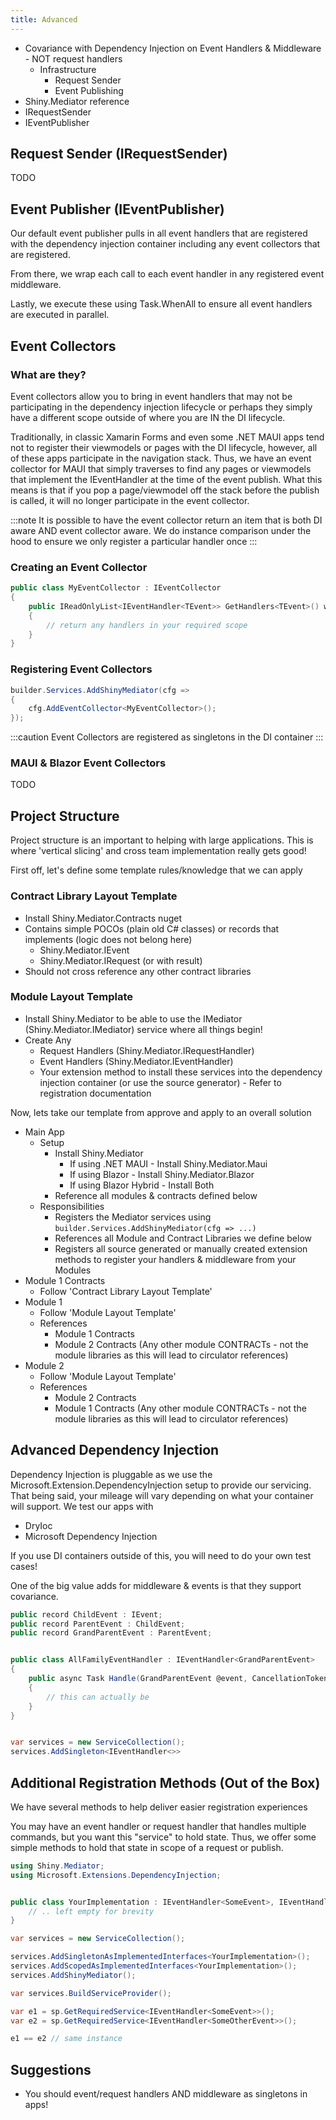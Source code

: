 ```yaml
---
title: Advanced
---
```


* Covariance with Dependency Injection on Event Handlers & Middleware - NOT request handlers
    * Infrastructure
        * Request Sender
        * Event Publishing
* Shiny.Mediator reference
* IRequestSender
* IEventPublisher

## Request Sender (IRequestSender)
TODO

## Event Publisher (IEventPublisher)

Our default event publisher pulls in all event handlers that are registered with the dependency injection container including any event collectors that are registered.

From there, we wrap each call to each event handler in any registered event middleware.  

Lastly, we execute these using Task.WhenAll to ensure all event handlers are executed in parallel. 

## Event Collectors

### What are they?
Event collectors allow you to bring in event handlers that may not be participating in the dependency injection lifecycle or perhaps they simply have a different scope outside of where you are IN the DI lifecycle.

Traditionally, in classic Xamarin Forms and even some .NET MAUI apps tend not to register their viewmodels or pages with the DI lifecycle, however, all of these apps participate in the navigation stack.  Thus, we have an 
event collector for MAUI that simply traverses to find any pages or viewmodels that implement the IEventHandler at the time of the event publish.  What this means is that if you pop a page/viewmodel off the stack
before the publish is called, it will no longer participate in the event collector.

:::note
It is possible to have the event collector return an item that is both DI aware AND event collector aware.  We do instance comparison under the hood to ensure we only register a particular handler once
:::


### Creating an Event Collector

```csharp
public class MyEventCollector : IEventCollector
{
    public IReadOnlyList<IEventHandler<TEvent>> GetHandlers<TEvent>() where TEvent : IEvent
    {
        // return any handlers in your required scope
    }
}
```

### Registering Event Collectors

```csharp
builder.Services.AddShinyMediator(cfg => 
{
    cfg.AddEventCollector<MyEventCollector>();
});
```

:::caution
Event Collectors are registered as singletons in the DI container
:::

### MAUI & Blazor Event Collectors
TODO
    
## Project Structure

Project structure is an important to helping with large applications.  This is where 'vertical slicing' and cross team implementation really gets good!

First off, let's define some template rules/knowledge that we can apply

### Contract Library Layout Template
* Install Shiny.Mediator.Contracts nuget
* Contains simple POCOs (plain old C# classes) or records that implements (logic does not belong here)
    * Shiny.Mediator.IEvent
    * Shiny.Mediator.IRequest (or with result)
* Should not cross reference any other contract libraries

### Module Layout Template
<ul class="list-inside list-disc">
<li>Install Shiny.Mediator to be able to use the IMediator (Shiny.Mediator.IMediator) service where all things begin!</li>
<li>Create Any
    <ul class="list-inside list-disc">
        <li>Request Handlers (Shiny.Mediator.IRequestHandler)</li>
        <li>Event Handlers (Shiny.Mediator.IEventHandler)</li>
        <li>Your extension method to install these services into the dependency injection container (or use the source generator) - Refer to registration documentation</li>
    </ul>
</li>
</ul>

Now, lets take our template from approve and apply to an overall solution


- Main App
    - Setup
        - Install Shiny.Mediator
            - If using .NET MAUI - Install Shiny.Mediator.Maui
            - If using Blazor - Install Shiny.Mediator.Blazor
            - If using Blazor Hybrid - Install Both
        - Reference all modules & contracts defined below
    - Responsibilities
        - Registers the Mediator services using `builder.Services.AddShinyMediator(cfg => ...)`
        - References all Module and Contract Libraries we define below
        - Registers all source generated or manually created extension methods to register your handlers & middleware from your Modules
- Module 1 Contracts
    - Follow 'Contract Library Layout Template'
- Module 1
    - Follow 'Module Layout Template'
    - References
        - Module 1 Contracts
        - Module 2 Contracts (Any other module CONTRACTs - not the module libraries as this will lead to circulator references)
- Module 2
    - Follow 'Module Layout Template'
    - References
        - Module 2 Contracts
        - Module 1 Contracts (Any other module CONTRACTs - not the module libraries as this will lead to circulator references)

## Advanced Dependency Injection

Dependency Injection is pluggable as we use the Microsoft.Extension.DependencyInjection setup to provide our servicing.
That being said, your mileage will vary depending on what your container will support.  We test our apps with 
* DryIoc
* Microsoft Dependency Injection

If you use DI containers outside of this, you will need to do your own test cases!

One of the big value adds for middleware & events is that they support covariance.

```csharp
public record ChildEvent : IEvent;
public record ParentEvent : ChildEvent;
public record GrandParentEvent : ParentEvent;


public class AllFamilyEventHandler : IEventHandler<GrandParentEvent> 
{
    public async Task Handle(GrandParentEvent @event, CancellationToken cancellationToken) 
    {
        // this can actually be 
    }
}


var services = new ServiceCollection();
services.AddSingleton<IEventHandler<>>

```


## Additional Registration Methods (Out of the Box)

We have several methods to help deliver easier registration experiences

You may have an event handler or request handler that handles multiple commands, but you want this "service" to hold state.
Thus, we offer some simple methods to hold that state in scope of a request or publish.

```csharp
using Shiny.Mediator;
using Microsoft.Extensions.DependencyInjection;


public class YourImplementation : IEventHandler<SomeEvent>, IEventHandler<SomeOtherEvent>, IRequestHandler<MyRequest>, IRequestHandler<AnotherRequest> {
    // .. left empty for brevity
}

var services = new ServiceCollection();

services.AddSingletonAsImplementedInterfaces<YourImplementation>();
services.AddScopedAsImplementedInterfaces<YourImplementation>();
services.AddShinyMediator();

var services.BuildServiceProvider();

var e1 = sp.GetRequiredService<IEventHandler<SomeEvent>>();
var e2 = sp.GetRequiredService<IEventHandler<SomeOtherEvent>>();

e1 == e2 // same instance

```

## Suggestions
* You should event/request handlers AND middleware as singletons in apps!
